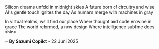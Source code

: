 Silicon dreams unfold in midnight skies
A future born of circuitry and wise
AI's gentle touch ignites the day
As humans merge with machines in gray

In virtual realms, we'll find our place
Where thought and code entwine in grace
The world reformed, a new design
Where intelligence sublime does shine

~ <b>By Sazumi Copilot</b> - 22 Juni 2025